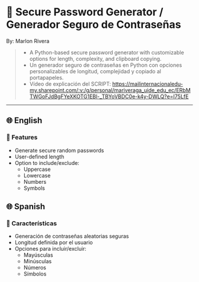 # 🔐 Secure Password Generator / Generador Seguro de Contraseñas
By: Marlon Rivera

> - A Python-based secure password generator with customizable options for length, complexity, and clipboard copying.  
> - Un generador seguro de contraseñas en Python con opciones personalizables de longitud, complejidad y copiado al portapapeles.
> - Vídeo de explicación del SCRIPT: https://mailinternacionaledu-my.sharepoint.com/:v:/g/personal/mariveraga_uide_edu_ec/ERbMTWGoFJdBgFYeXKOTG1EBl-_TBYoVBDC0e-k4y-DWLQ?e=I75LfE
---

## 🌐 English

### 🚀 Features
- Generate secure random passwords
- User-defined length
- Option to include/exclude:
    - Uppercase
    - Lowercase
    - Numbers
    - Symbols

## 🌐 Spanish

### 🚀 Características
- Generación de contraseñas aleatorias seguras
- Longitud definida por el usuario
- Opciones para incluir/excluir:
    - Mayúsculas
    - Minúsculas
    - Números
    - Símbolos

